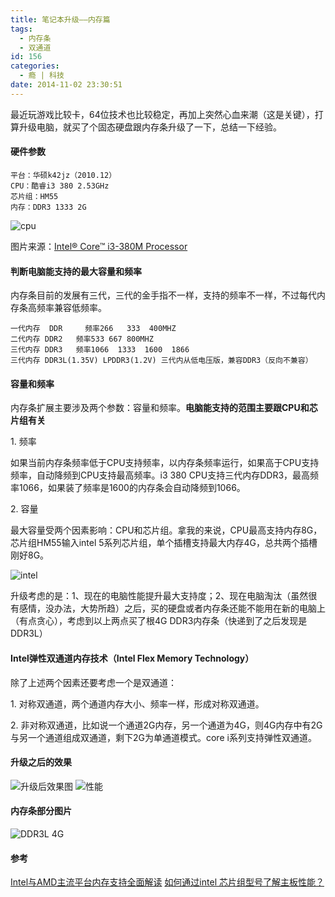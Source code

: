 ```yaml
---
title: 笔记本升级——内存篇
tags:
  - 内存条
  - 双通道
id: 156
categories:
  - 瘾 | 科技
date: 2014-11-02 23:30:51
---
```


最近玩游戏比较卡，64位技术也比较稳定，再加上突然心血来潮（这是关键），打算升级电脑，就买了个固态硬盘跟内存条升级了一下，总结一下经验。

<!-- more -->

#### 硬件参数

```
平台：华硕k42jz（2010.12）
CPU：酷睿i3 380 2.53GHz
芯片组：HM55
内存：DDR3 1333 2G
```
![cpu](http://oblc3hrjc.bkt.clouddn.com/wp-content/uploads/2014/11/cpu.png)

图片来源：[Intel® Core™ i3-380M Processor](http://ark.intel.com/zh-cn/products/50178/Intel-Core-i3-380M-Processor-3M-Cache-2_53-GHz)

#### 判断电脑能支持的最大容量和频率

内存条目前的发展有三代，三代的金手指不一样，支持的频率不一样，不过每代内存条高频率兼容低频率。

```
一代内存  DDR     频率266   333  400MHZ
二代内存 DDR2   频率533 667 800MHZ
三代内存 DDR3   频率1066  1333  1600  1866
三代内存 DDR3L(1.35V) LPDDR3(1.2V) 三代内从低电压版，兼容DDR3（反向不兼容）
```

#### 容量和频率

内存条扩展主要涉及两个参数：容量和频率。**电脑能支持的范围主要跟CPU和芯片组有关**

1\. 频率

如果当前内存条频率低于CPU支持频率，以内存条频率运行，如果高于CPU支持频率，自动降频到CPU支持最高频率。i3 380 CPU支持三代内存DDR3，最高频率1066，如果装了频率是1600的内存条会自动降频到1066。

2\. 容量

最大容量受两个因素影响：CPU和芯片组。拿我的来说，CPU最高支持内存8G，芯片组HM55输入intel 5系列芯片组，单个插槽支持最大内存4G，总共两个插槽刚好8G。

![intel](http://oblc3hrjc.bkt.clouddn.com/wp-content/uploads/2014/11/intel.png)

升级考虑的是：1、现在的电脑性能提升最大支持度；2、现在电脑淘汰（虽然很有感情，没办法，大势所趋）之后，买的硬盘或者内存条还能不能用在新的电脑上（有点贪心），考虑到以上两点买了根4G DDR3内存条（快递到了之后发现是DDR3L）

#### Intel弹性双通道内存技术（Intel Flex Memory Technology）

除了上述两个因素还要考虑一个是双通道：

1\. 对称双通道，两个通道内存大小、频率一样，形成对称双通道。

2\. 非对称双通道，比如说一个通道2G内存，另一个通道为4G，则4G内存中有2G与另一个通道组成双通道，剩下2G为单通道模式。core i系列支持弹性双通道。

#### 升级之后的效果

![升级后效果图](http://oblc3hrjc.bkt.clouddn.com/wp-content/uploads/2014/11/%E5%8D%87%E7%BA%A7%E5%90%8E%E6%95%88%E6%9E%9C%E5%9B%BE.png)
![性能](http://oblc3hrjc.bkt.clouddn.com/wp-content/uploads/2014/11/%E6%80%A7%E8%83%BD.png)

#### 内存条部分图片

![DDR3L 4G](http://oblc3hrjc.bkt.clouddn.com/wp-content/uploads/2014/11/DDR3L-4G-e1414941467225.jpg)

#### 参考

[Intel与AMD主流平台内存支持全面解读](http://www.pcpop.com/doc/0/681/681486_all.shtml)
[如何通过intel 芯片组型号了解主板性能？](http://www.beihaiting.com/a/ZSK/JZS/2013/0303/1605.html)